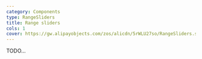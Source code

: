 ```yaml
---
category: Components
type: RangeSliders
title: Range sliders
cols: 1
cover: https://gw.alipayobjects.com/zos/alicdn/5rWLU27so/RangeSliders.svg
---
```


TODO...